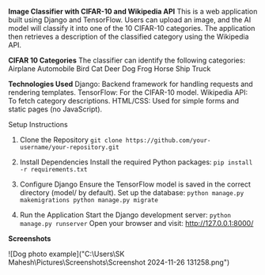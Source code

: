 **Image Classifier with CIFAR-10 and Wikipedia API**
This is a web application built using Django and TensorFlow. 
Users can upload an image, and the AI model will classify it into one of the 10 CIFAR-10 categories. 
The application then retrieves a description of the classified category using the Wikipedia API.

**CIFAR 10 Categories**
The classifier can identify the following categories:
Airplane
Automobile
Bird
Cat
Deer
Dog
Frog
Horse
Ship
Truck

**Technologies Used**
Django: Backend framework for handling requests and rendering templates.
TensorFlow: For the CIFAR-10 model.
Wikipedia API: To fetch category descriptions.
HTML/CSS: Used for simple forms and static pages (no JavaScript).

Setup Instructions
1. Clone the Repository
`git clone https://github.com/your-username/your-repository.git`

2. Install Dependencies
Install the required Python packages:
`pip install -r requirements.txt`

3. Configure Django
Ensure the TensorFlow model is saved in the correct directory (model/ by default).
Set up the database:
`python manage.py makemigrations
python manage.py migrate`

4. Run the Application
Start the Django development server:
`python manage.py runserver`
Open your browser and visit: http://127.0.0.1:8000/

**Screenshots**

![Dog photo example]("C:\Users\SK Mahesh\Pictures\Screenshots\Screenshot 2024-11-26 131258.png")

